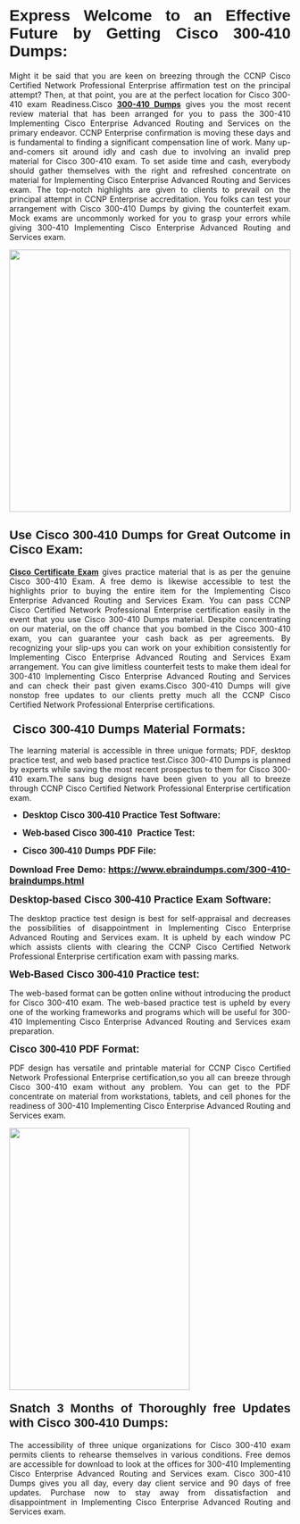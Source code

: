 <h1 dir="ltr" style="text-align: justify;"><span style="font-family:Verdana,Geneva,sans-serif;"><b>Express Welcome to an Effective Future by Getting Cisco 300-410 Dumps:</b></span></h1>

<p dir="ltr" style="text-align: justify;">Might it be said that you are keen on breezing through the CCNP Cisco Certified Network Professional Enterprise affirmation test on the principal attempt? Then, at that point, you are at the perfect location for Cisco 300-410 exam Readiness.Cisco <a href="https://www.ebraindumps.com/300-410-braindumps.html" target="_self"><strong>300-410 Dumps</strong></a> gives you the most recent review material that has been arranged for you to pass the 300-410 Implementing Cisco Enterprise Advanced Routing and Services on the primary endeavor. CCNP Enterprise confirmation is moving these days and is fundamental to finding a significant compensation line of work. Many up-and-comers sit around idly and cash due to involving an invalid prep material for Cisco 300-410 exam. To set aside time and cash, everybody should gather themselves with the right and refreshed concentrate on material for Implementing Cisco Enterprise Advanced Routing and Services exam. The top-notch highlights are given to clients to prevail on the principal attempt in CCNP Enterprise accreditation. You folks can test your arrangement with Cisco 300-410 Dumps by giving the counterfeit exam. Mock exams are uncommonly worked for you to grasp your errors while giving 300-410 Implementing Cisco Enterprise Advanced Routing and Services exam.</p>

<p dir="ltr" style="text-align: justify;"><a href="https://www.ebraindumps.com/300-410-braindumps.html" target="_self"><img alt="" src="https://lh3.googleusercontent.com/pw/AMWts8Aj3tb-wF0OMpw147T1Bg9eAAj9fKo6ifFWMDCc6oU3qtU3KEqtRsEM2KRmm3UaDWRNIl4uKsuW21qaZWMz89XK1ad3jQX9oZiQAoJqInwJqRGpkLNoXMJEdtJjmgXii-lFlTr95P8IcS6Zx1e4FG44=w1098-h617-no?authuser=4" style="width: 100%; height: 470px;" /></a></p>

<h2 dir="ltr" style="text-align: justify;"><span style="font-size:22px;"><span style="font-family:Verdana,Geneva,sans-serif;"><strong>Use Cisco 300-410 Dumps for Great Outcome in Cisco Exam:</strong></span></span></h2>

<p dir="ltr" style="text-align: justify;"><a href="https://www.ebraindumps.com/ccnp-dumps.html" target="_self"><strong>Cisco Certificate Exam</strong></a> gives practice material that is as per the genuine Cisco 300-410 Exam. A free demo is likewise accessible to test the highlights prior to buying the entire item for the Implementing Cisco Enterprise Advanced Routing and Services Exam. You can pass CCNP Cisco Certified Network Professional Enterprise certification easily in the event that you use Cisco 300-410 Dumps material. Despite concentrating on our material, on the off chance that you bombed in the Cisco 300-410 exam, you can guarantee your cash back as per agreements. By recognizing your slip-ups you can work on your exhibition consistently for Implementing Cisco Enterprise Advanced Routing and Services Exam arrangement. You can give limitless counterfeit tests to make them ideal for 300-410 Implementing Cisco Enterprise Advanced Routing and Services and can check their past given exams.Cisco 300-410 Dumps will give nonstop free updates to our clients pretty much all the CCNP Cisco Certified Network Professional Enterprise certifications.</p>

<h3 dir="ltr" style="text-align: justify;"><span style="font-size:22px;"><span style="font-family:Verdana,Geneva,sans-serif;"><strong> Cisco 300-410 Dumps Material Formats:</strong></span></span></h3>

<p dir="ltr" style="text-align: justify;">The learning material is accessible in three unique formats; PDF, desktop practice test, and web based practice test.Cisco 300-410 Dumps is planned by experts while saving the most recent prospectus to them for Cisco 300-410 exam.The sans bug designs have been given to you all to breeze through CCNP Cisco Certified Network Professional Enterprise certification exam.</p>

<ul dir="ltr">
	<li style="text-align: justify;"><span style="font-size:16px;"><span style="font-family:Verdana,Geneva,sans-serif;"><b>Desktop Cisco 300-410 Practice Test Software: </b></span></span></li>
	<li style="text-align: justify;">
	<p><span style="font-size:16px;"><span style="font-family:Verdana,Geneva,sans-serif;"><b id="docs-internal-guid-44b45a43-7fff-2325-b530-fbb6de77fdb4">Web-based Cisco 300-410  Practice Test:</b></span></span></p>
	</li>
	<li role="presentation" style="text-align: justify;"><span style="font-size:16px;"><span style="font-family:Verdana,Geneva,sans-serif;"><b id="docs-internal-guid-44b45a43-7fff-2325-b530-fbb6de77fdb4">Cisco 300-410 Dumps PDF File:</b> </span></span></li>
</ul>

<p dir="ltr" style="text-align: justify;"><span style="font-size:16px;"><strong>Download Free Demo: <a href="https://www.ebraindumps.com/300-410-braindumps.html" target="_self">https://www.ebraindumps.com/300-410-braindumps.html</a></strong></span></p>

<p dir="ltr" style="text-align: justify;"><span style="font-size:18px;"><span style="font-family:Verdana,Geneva,sans-serif;"><b id="docs-internal-guid-44b45a43-7fff-2325-b530-fbb6de77fdb4">Desktop-based </b><b>Cisco 300-410 Practice Exam Software:</b></span></span></p>

<p dir="ltr" style="text-align: justify;">The desktop practice test design is best for self-appraisal and decreases the possibilities of disappointment in Implementing Cisco Enterprise Advanced Routing and Services exam. It is upheld by each window PC which assists clients with clearing the CCNP Cisco Certified Network Professional Enterprise certification exam with passing marks.</p>

<p dir="ltr" style="text-align: justify;"><span style="font-size:18px;"><span style="font-family:Verdana,Geneva,sans-serif;"><b>Web-Based Cisco 300-410 Practice test:</b></span></span></p>

<p dir="ltr" style="text-align: justify;">The web-based format can be gotten online without introducing the product for Cisco 300-410 exam. The web-based practice test is upheld by every one of the working frameworks and programs which will be useful for 300-410 Implementing Cisco Enterprise Advanced Routing and Services exam preparation.</p>

<p dir="ltr" style="text-align: justify;"><span style="font-size:18px;"><span style="font-family:Verdana,Geneva,sans-serif;"><b>Cisco 300-410 PDF Format:</b></span></span></p>

<p dir="ltr" style="text-align: justify;">PDF design has versatile and printable material for CCNP Cisco Certified Network Professional Enterprise certification,so you all can breeze through Cisco 300-410 exam without any problem. You can get to the PDF concentrate on material from workstations, tablets, and cell phones for the readiness of 300-410 Implementing Cisco Enterprise Advanced Routing and Services exam.</p>

<p dir="ltr" style="text-align: justify;"><a href="https://www.ebraindumps.com/300-410-braindumps.html" target="_self"><img alt="" src="https://lh3.googleusercontent.com/pw/AMWts8Cm0-aiB9xC_FPL6GMf_gRc8bGJDkUG0gzD_GNwF--xl3UqafByTFN8nh78SU7aGuHZFgFzPFfPw8DPYtpQLPn5Yzy7__RrfyR3tcnJW6pSf-MMu652cZxPK9fQfq2DRLK-vEhbQGsNVpaasFd-xlwx=w1179-h617-no?authuser=4" style="width: 80%; height: 470px;" /></a></p>

<h4 dir="ltr" style="text-align: justify;"><b><span style="font-size:22px;"><span style="font-family:Verdana,Geneva,sans-serif;">Snatch 3 Months of Thoroughly free Updates with Cisco 300-410 Dumps:</span></span></b></h4>

<p dir="ltr" style="text-align: justify;">The accessibility of three unique organizations for Cisco 300-410 exam permits clients to rehearse themselves in various conditions. Free demos are accessible for download to look at the offices for 300-410 Implementing Cisco Enterprise Advanced Routing and Services exam. Cisco 300-410 Dumps gives you all day, every day client service and 90 days of free updates. Purchase now to stay away from dissatisfaction and disappointment in Implementing Cisco Enterprise Advanced Routing and Services exam.</p>

<p style="text-align: justify;"> </p>
